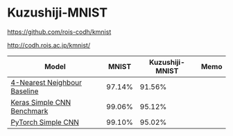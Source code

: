 # Kuzushiji-MNIST

https://github.com/rois-codh/kmnist

http://codh.rois.ac.jp/kmnist/



|Model                            | MNIST | Kuzushiji-MNIST | Memo
|---------------------------------|-------|--------|---|
|[4-Nearest Neighbour Baseline](benchmarks/kuzushiji_mnist_knn.py)     |97.14% | 91.56% | 
|[Keras Simple CNN Benchmark](benchmarks/kuzushiji_mnist_cnn.py)       |99.06% | 95.12% |
|[PyTorch Simple CNN](code/kuzushiji_mnist_pytorch.py)       |99.10% | 95.02% |
